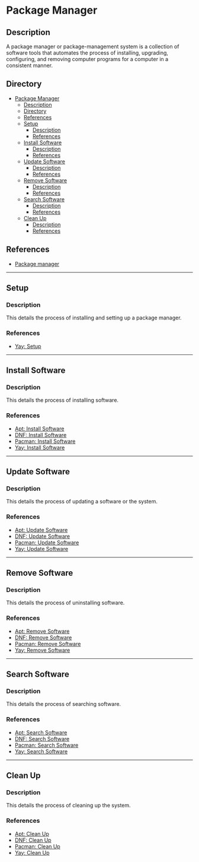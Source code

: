 # Package Manager

## Description

A package manager or package-management system is a collection of software tools that automates the process of installing, upgrading, configuring, and removing computer programs for a computer in a consistent manner.

## Directory

- [Package Manager](#package-manager)
  - [Description](#description)
  - [Directory](#directory)
  - [References](#references)
  - [Setup](#setup)
    - [Description](#description-1)
    - [References](#references-1)
  - [Install Software](#install-software)
    - [Description](#description-2)
    - [References](#references-2)
  - [Update Software](#update-software)
    - [Description](#description-3)
    - [References](#references-3)
  - [Remove Software](#remove-software)
    - [Description](#description-4)
    - [References](#references-4)
  - [Search Software](#search-software)
    - [Description](#description-5)
    - [References](#references-5)
  - [Clean Up](#clean-up)
    - [Description](#description-6)
    - [References](#references-6)

## References

- [Package manager](https://en.wikipedia.org/wiki/Package_manager)

---

## Setup

### Description

This details the process of installing and setting up a package manager.

### References

- [Yay: Setup](yay.md#setup)

---

## Install Software

### Description

This details the process of installing software.

### References

- [Apt: Install Software](apt.md#install-software)
- [DNF: Install Software](dnf.md#install-software)
- [Pacman: Install Software](pacman.md#install-software)
- [Yay: Install Software](yay.md#install-software)

---

## Update Software

### Description

This details the process of updating a software or the system.

### References

- [Apt: Update Software](apt.md#update-software)
- [DNF: Update Software](dnf.md#update-software)
- [Pacman: Update Software](pacman.md#update-software)
- [Yay: Update Software](yay.md#update-software)

---

## Remove Software

### Description

This details the process of uninstalling software.

### References

- [Apt: Remove Software](apt.md#remove-software)
- [DNF: Remove Software](dnf.md#remove-software)
- [Pacman: Remove Software](pacman.md#remove-software)
- [Yay: Remove Software](yay.md#remove-software)

---

## Search Software

### Description

This details the process of searching software.

### References

- [Apt: Search Software](apt.md#search-software)
- [DNF: Search Software](dnf.md#search-software)
- [Pacman: Search Software](pacman.md#search-software)
- [Yay: Search Software](yay.md#search-software)

---

## Clean Up

### Description

This details the process of cleaning up the system.

### References

- [Apt: Clean Up](apt.md#clean-up)
- [DNF: Clean Up](dnf.md#clean-up)
- [Pacman: Clean Up](pacman.md#clean-up)
- [Yay: Clean Up](yay.md#clean-up)
